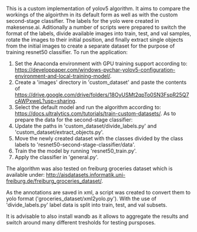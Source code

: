 This is a custom implementation of yolov5 algorithm. It aims to compare the workings of the algoirthm in its default form as well as with the custom second-stage classifier.
The labels for the yolo were created in makesense.ai. Aditionally a number of scripts were prepared to switch the format of the labels, divide available images into train, test, and val samples, rotate the images to their initial position, and finally extract single objects from the initial images to create a separate dataset for the purpose of training resnet50 classifier.
To run the application:
1. Set the Anaconda environment with GPU training support according to: https://developpaper.com/windows-pychar-yolov5-configuration-environment-and-local-training-model/.
2. Create a 'images' directory in 'custom_dataset' and paste the contents of https://drive.google.com/drive/folders/18OyUSMt2qpTo0SN3FspR25Q7cAWPxweL?usp=sharing.
3. Select the default model and run the algorithm according to: https://docs.ultralytics.com/tutorials/train-custom-datasets/.
As to prepare the data for the second-stage classifier:
1. Update the paths in 'custom_dataset/divide_labels.py' and 'custom_dataset/extract_objects.py'.
3. Move the newly created dataset with the classes divided by the class labels to 'resnet50-second-stage-classifier/data'.
4. Train the the model by running 'resnet50_train.py'.
5. Apply the classifier in 'general.py'.

The algorithm was also tested on freiburg groceries dataset which is available under: http://aisdatasets.informatik.uni-freiburg.de/freiburg_groceries_dataset/.

As the annotations are saved in xml, a script was created to convert them to yolo format ('groceries_dataset/xml2yolo.py').
With the use of 'divide_labels.py' label data is split into train, test, and val subsets.

It is advisable to also install wandb as it allows to aggregate the results and switch around many different tresholds for testing pursposes.
